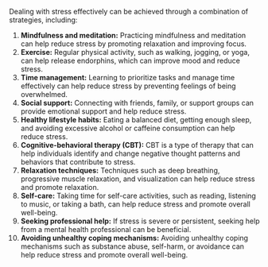 Dealing with stress effectively can be achieved through a combination of strategies, including:
1. **Mindfulness and meditation:** Practicing mindfulness and meditation can help reduce stress by promoting relaxation and improving focus.
2. **Exercise:** Regular physical activity, such as walking, jogging, or yoga, can help release endorphins, which can improve mood and reduce stress.
3. **Time management:** Learning to prioritize tasks and manage time effectively can help reduce stress by preventing feelings of being overwhelmed.
4. **Social support:** Connecting with friends, family, or support groups can provide emotional support and help reduce stress.
5. **Healthy lifestyle habits:** Eating a balanced diet, getting enough sleep, and avoiding excessive alcohol or caffeine consumption can help reduce stress.
6. **Cognitive-behavioral therapy (CBT):** CBT is a type of therapy that can help individuals identify and change negative thought patterns and behaviors that contribute to stress.
7. **Relaxation techniques:** Techniques such as deep breathing, progressive muscle relaxation, and visualization can help reduce stress and promote relaxation.
8. **Self-care:** Taking time for self-care activities, such as reading, listening to music, or taking a bath, can help reduce stress and promote overall well-being.
9. **Seeking professional help:** If stress is severe or persistent, seeking help from a mental health professional can be beneficial.
10. **Avoiding unhealthy coping mechanisms:** Avoiding unhealthy coping mechanisms such as substance abuse, self-harm, or avoidance can help reduce stress and promote overall well-being.